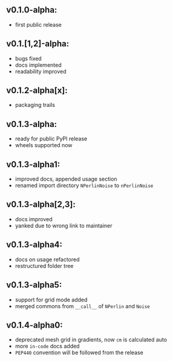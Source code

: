 ## v0.1.0-alpha:
- first public release

## v0.1.[1,2]-alpha:
- bugs fixed
- docs implemented
- readability improved

## v0.1.2-alpha[x]:
- packaging trails

## v0.1.3-alpha:
- ready for public PyPI release
- wheels supported now

## v0.1.3-alpha1:
- improved docs, appended usage section
- renamed import directory `NPerlinNoise` to `nPerlinNoise`

## v0.1.3-alpha[2,3]:
- docs improved
- yanked due to wrong link to maintainer

## v0.1.3-alpha4:
- docs on usage refactored
- restructured folder tree

## v0.1.3-alpha5:
- support for grid mode added
- merged commons from `__call__` of `NPerlin` and `Noise`

## v0.1.4-alpha0:
- deprecated mesh grid in gradients, now `cm` is calculated auto
- more `in-code` docs added
- `PEP440` convention will be followed from the release
